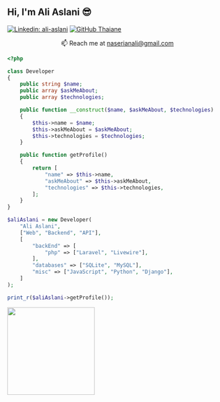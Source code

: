 <h2> Hi, I'm Ali Aslani 😎</h2>

[![Linkedin: ali-aslani](https://img.shields.io/badge/-thaianebraga-blue?style=flat-square&logo=Linkedin&logoColor=white&link=https://www.linkedin.com/in/ali-naserian/)](https://www.linkedin.com/in/ali-aslani-39352b248/)
[![GitHub Thaiane](https://img.shields.io/github/followers/naserianali?label=follow&style=social)](https://github.com/aliaslanii)


<p align="center"> 
  📫 Reach me at <a href="mailto:naserianali@gmail.com">naserianali@gmail.com</a> 
</p>


```php
<?php

class Developer
{
    public string $name;
    public array $askMeAbout;
    public array $technologies;

    public function __construct($name, $askMeAbout, $technologies)
    {
        $this->name = $name;
        $this->askMeAbout = $askMeAbout;
        $this->technologies = $technologies;
    }

    public function getProfile()
    {
        return [
            "name" => $this->name,
            "askMeAbout" => $this->askMeAbout,
            "technologies" => $this->technologies,
        ];
    }
}

$aliAslani = new Developer(
    "Ali Aslani",
    ["Web", "Backend", "API"],
    [
        "backEnd" => [
            "php" => ["Laravel", "Livewire"],
        ],
        "databases" => ["SQLite", "MySQL"],
        "misc" => ["JavaScript", "Python", "Django"],
    ]
);

print_r($aliAslani->getProfile());

```
  <div>
    <a href="https://github.com/naserianali">
      <img height=200 align="left" src="https://github-readme-stats.vercel.app/api/top-langs/?username=naserianali&hide=c%23,powershell,Mathematica,Ruby,Objective-C,Objective-C%2b%2b,Cuda&title_color=61dafb&text_color=ffffff&icon_color=61dafb&bg_color=20232a&langs_count=8&layout=compact&border_color=61dafb&hide_border=true&size_weight=0.5&count_weight=0.5" />
    </a>
  </div>
